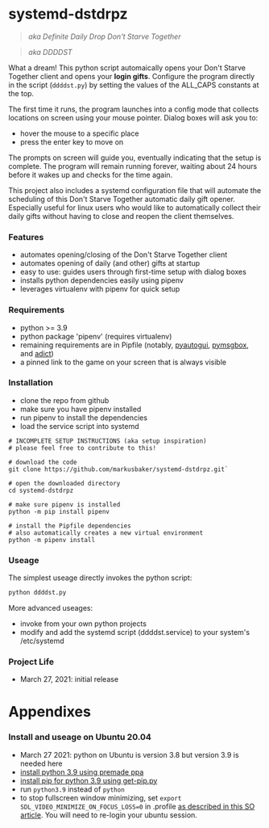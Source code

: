 # systemd-dstdrpz 
> _aka Definite Daily Drop Don't Starve Together_

> _aka DDDDST_

What a dream! This python script automaically opens your Don't Starve Together client and opens your **login gifts**. Configure the program directly in the script (`ddddst.py`) by setting the values of the ALL_CAPS constants at the top.

The first time it runs, the program launches into a config mode that collects locations on screen using your mouse pointer. Dialog boxes will ask you to:
* hover the mouse to a specific place
* press the enter key to move on

The prompts on screen will guide you, eventually indicating that the setup is complete. The program will remain running forever, waiting about 24 hours before it wakes up and checks for the time again.

This project also includes a systemd configuration file that will automate the scheduling of  this Don't Starve Together automatic daily gift opener. Especially useful for linux users who would like to automatically collect their daily gifts without having to close and reopen the client themselves.

### Features
* automates opening/closing of the Don't Starve Together client
* automates opening of daily (and other) gifts at startup
* easy to use: guides users through first-time setup with dialog boxes
* installs python dependencies easily using pipenv
* leverages virtualenv with pipenv for quick setup

### Requirements
* python >= 3.9
* python package 'pipenv' (requires virtualenv)
* remaining requirements are in Pipfile  (notably, [pyautogui](https://github.com/asweigart/pyautogui), [pymsgbox](https://github.com/asweigart/PyMsgBox), and [adict](https://github.com/denis-ryzhkov/adict))
* a pinned link to the game on your screen that is always visible

### Installation
* clone the repo from github
* make sure you have pipenv installed
* run pipenv to install the dependencies
* load the service script into systemd
~~~
# INCOMPLETE SETUP INSTRUCTIONS (aka setup inspiration)
# please feel free to contribute to this!

# download the code
git clone https://github.com/markusbaker/systemd-dstdrpz.git`  

# open the downloaded directory
cd systemd-dstdrpz

# make sure pipenv is installed
python -m pip install pipenv

# install the Pipfile dependencies
# also automatically creates a new virtual environment
python -m pipenv install
~~~

### Useage
The simplest useage directly invokes the python script:
```python
python ddddst.py
``` 
More advanced useages:
* invoke from your own python projects
* modify and add the systemd script (ddddst.service) to your system's /etc/systemd

### Project Life
* March 27, 2021: initial release

# Appendixes

### Install and useage on Ubuntu 20.04
* March 27 2021: python on Ubuntu is version 3.8 but version 3.9 is needed here
* [install python 3.9 using premade ppa](https://linuxize.com/post/how-to-install-python-3-9-on-ubuntu-20-04/)
* [install pip for python 3.9 using get-pip.py](https://stackoverflow.com/questions/65644782/how-to-install-pip-for-python-3-9-on-ubuntu-20-04)
* run `python3.9` instead of `python`
* to stop fullscreen window minimizing, set `export SDL_VIDEO_MINIMIZE_ON_FOCUS_LOSS=0` in .profile [as described in this SO article](https://superuser.com/questions/1144959/how-do-i-stop-fullscreen-games-from-minimizing-when-i-click-on-another-window-on). You will need to re-login your ubuntu session.
